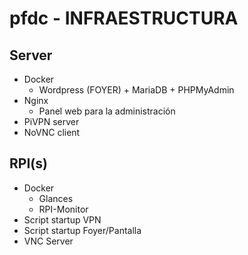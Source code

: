# pfdc - INFRAESTRUCTURA

## Server
- Docker
    - Wordpress (FOYER) + MariaDB + PHPMyAdmin
- Nginx
    - Panel web para la administración 
- PiVPN server
- NoVNC client


## RPI(s)
- Docker
    - Glances
    - RPI-Monitor
- Script startup VPN
- Script startup Foyer/Pantalla 
- VNC Server
